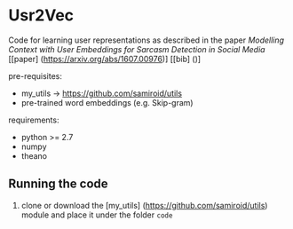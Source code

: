 Usr2Vec
=======

Code for learning user representations as described in the paper *Modelling Context with User Embeddings for Sarcasm Detection in Social Media* [[paper] (https://arxiv.org/abs/1607.00976)] [[bib] ()]

pre-requisites:

* my_utils -> https://github.com/samiroid/utils
* pre-trained word embeddings (e.g. Skip-gram)

requirements:
* python >= 2.7
* numpy
* theano


## Running the code

1. clone or download the [my_utils] (https://github.com/samiroid/utils) module and place it under the folder `code`
